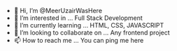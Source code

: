 - 👋 Hi, I’m @MeerUzairWasHere
- 👀 I’m interested in ... Full Stack Development
- 🌱 I’m currently learning ... HTML, CSS, JAVASCRIPT
- 💞️ I’m looking to collaborate on ... Any frontend project
- 📫 How to reach me ... You can ping me here

<!---
MeerUzairWasHere/MeerUzairWasHere is a ✨ special ✨ repository because its `README.md` (this file) appears on your GitHub profile.
You can click the Preview link to take a look at your changes.
--->
